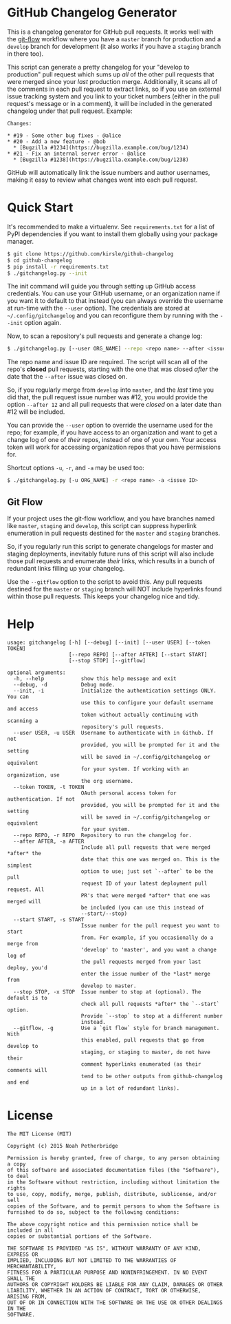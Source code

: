 # GitHub Changelog Generator

This is a changelog generator for GitHub pull requests. It works well with the
[git-flow](http://nvie.com/posts/a-successful-git-branching-model/) workflow
where you have a `master` branch for production and a `develop` branch for
development (it also works if you have a `staging` branch in there too).

This script can generate a pretty changelog for your "develop to production"
pull request which sums up *all* of the other pull requests that were merged
since your *last* production merge. Additionally, it scans all of the comments
in each pull request to extract links, so if you use an external issue tracking
system and you link to your ticket numbers (either in the pull request's message
or in a comment), it will be included in the generated changelog under that
pull request. Example:

```text
Changes:

* #19 - Some other bug fixes - @alice
* #20 - Add a new feature - @bob
  * [Bugzilla #1234](https://bugzilla.example.com/bug/1234)
* #21 - Fix an internal server error - @alice
  * [Bugzilla #1238](https://bugzilla.example.com/bug/1238)
```

GitHub will automatically link the issue numbers and author usernames, making it
easy to review what changes went into each pull request.

# Quick Start

It's recommended to make a virtualenv. See `requirements.txt` for a list of
PyPI dependencies if you want to install them globally using your package
manager.

```bash
$ git clone https://github.com/kirsle/github-changelog
$ cd github-changelog
$ pip install -r requirements.txt
$ ./gitchangelog.py --init
```

The init command will guide you through setting up GitHub access credentials.
You can use your GitHub username, or an organization name if you want it to
default to that instead (you can always override the username at run-time with
the `--user` option). The credentials are stored at `~/.config/gitchangelog`
and you can reconfigure them by running with the `--init` option again.

Now, to scan a repository's pull requests and generate a change log:

```bash
$ ./gitchangelog.py [--user ORG_NAME] --repo <repo name> --after <issue ID>
```

The repo name and issue ID are required. The script will scan all of the repo's
**closed** pull requests, starting with the one that was closed *after* the
date that the `--after` issue was closed on.

So, if you regularly merge from `develop` into `master`, and the *last* time you
did that, the pull request issue number was #12, you would provide the option
`--after 12` and all pull requests that were *closed* on a later date than #12
will be included.

You can provide the `--user` option to override the username used for the repo;
for example, if you have access to an organization and want to get a change log
of one of *their* repos, instead of one of your own. Your access token will
work for accessing organization repos that you have permissions for.

Shortcut options `-u`, `-r`, and `-a` may be used too:

```bash
$ ./gitchangelog.py [-u ORG_NAME] -r <repo name> -a <issue ID>
```

## Git Flow

If your project uses the git-flow workflow, and you have branches named like
`master`, `staging` and `develop`, this script can suppress hyperlink
enumeration in pull requests destined for the `master` and `staging` branches.

So, if you regularly run this script to generate changelogs for master and
staging deployments, inevitably future runs of this script will also include
those pull requests and enumerate *their* links, which results in a bunch of
redundant links filling up your changelog.

Use the `--gitflow` option to the script to avoid this. Any pull requests
destined for the `master` or `staging` branch will NOT include hyperlinks found
within those pull requests. This keeps your changelog nice and tidy.

# Help

```
usage: gitchangelog [-h] [--debug] [--init] [--user USER] [--token TOKEN]
                    [--repo REPO] [--after AFTER] [--start START]
                    [--stop STOP] [--gitflow]

optional arguments:
  -h, --help            show this help message and exit
  --debug, -d           Debug mode.
  --init, -i            Initialize the authentication settings ONLY. You can
                        use this to configure your default username and access
                        token without actually continuing with scanning a
                        repository's pull requests.
  --user USER, -u USER  Username to authenticate with in Github. If not
                        provided, you will be prompted for it and the setting
                        will be saved in ~/.config/gitchangelog or equivalent
                        for your system. If working with an organization, use
                        the org username.
  --token TOKEN, -t TOKEN
                        OAuth personal access token for authentication. If not
                        provided, you will be prompted for it and the setting
                        will be saved in ~/.config/gitchangelog or equivalent
                        for your system.
  --repo REPO, -r REPO  Repository to run the changelog for.
  --after AFTER, -a AFTER
                        Include all pull requests that were merged *after* the
                        date that this one was merged on. This is the simplest
                        option to use; just set `--after` to be the pull
                        request ID of your latest deployment pull request. All
                        PR's that were merged *after* that one was merged will
                        be included (you can use this instead of
                        --start/--stop)
  --start START, -s START
                        Issue number for the pull request you want to start
                        from. For example, if you occasionally do a merge from
                        'develop' to 'master', and you want a change log of
                        the pull requests merged from your last deploy, you'd
                        enter the issue number of the *last* merge from
                        develop to master.
  --stop STOP, -x STOP  Issue number to stop at (optional). The default is to
                        check all pull requests *after* the `--start` option.
                        Provide `--stop` to stop at a different number
                        instead.
  --gitflow, -g         Use a `git flow` style for branch management. With
                        this enabled, pull requests that go from develop to
                        staging, or staging to master, do not have their
                        comment hyperlinks enumerated (as their comments will
                        tend to be other outputs from github-changelog and end
                        up in a lot of redundant links).
```

# License

```
The MIT License (MIT)

Copyright (c) 2015 Noah Petherbridge

Permission is hereby granted, free of charge, to any person obtaining a copy
of this software and associated documentation files (the "Software"), to deal
in the Software without restriction, including without limitation the rights
to use, copy, modify, merge, publish, distribute, sublicense, and/or sell
copies of the Software, and to permit persons to whom the Software is
furnished to do so, subject to the following conditions:

The above copyright notice and this permission notice shall be included in all
copies or substantial portions of the Software.

THE SOFTWARE IS PROVIDED "AS IS", WITHOUT WARRANTY OF ANY KIND, EXPRESS OR
IMPLIED, INCLUDING BUT NOT LIMITED TO THE WARRANTIES OF MERCHANTABILITY,
FITNESS FOR A PARTICULAR PURPOSE AND NONINFRINGEMENT. IN NO EVENT SHALL THE
AUTHORS OR COPYRIGHT HOLDERS BE LIABLE FOR ANY CLAIM, DAMAGES OR OTHER
LIABILITY, WHETHER IN AN ACTION OF CONTRACT, TORT OR OTHERWISE, ARISING FROM,
OUT OF OR IN CONNECTION WITH THE SOFTWARE OR THE USE OR OTHER DEALINGS IN THE
SOFTWARE.
```
